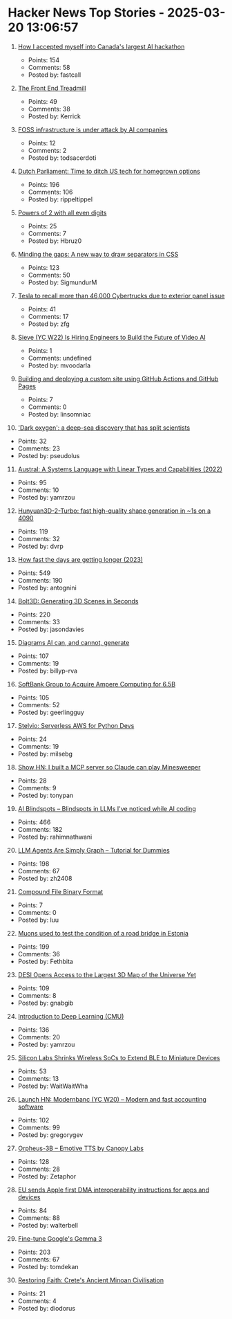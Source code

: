 # Hacker News Top Stories - 2025-03-20 13:06:57

1. [How I accepted myself into Canada's largest AI hackathon](https://fastcall.dev/posts/genai-genesis-firebase/)
   - Points: 154
   - Comments: 58
   - Posted by: fastcall

2. [The Front End Treadmill](https://polotek.net/posts/the-frontend-treadmill/)
   - Points: 49
   - Comments: 38
   - Posted by: Kerrick

3. [FOSS infrastructure is under attack by AI companies](https://thelibre.news/foss-infrastructure-is-under-attack-by-ai-companies/)
   - Points: 12
   - Comments: 2
   - Posted by: todsacerdoti

4. [Dutch Parliament: Time to ditch US tech for homegrown options](https://www.theregister.com/2025/03/19/dutch_parliament_us_tech/)
   - Points: 196
   - Comments: 106
   - Posted by: rippeltippel

5. [Powers of 2 with all even digits](https://oeis.org/A068994)
   - Points: 25
   - Comments: 7
   - Posted by: Hbruz0

6. [Minding the gaps: A new way to draw separators in CSS](https://blogs.windows.com/msedgedev/2025/03/19/minding-the-gaps-a-new-way-to-draw-separators-in-css/)
   - Points: 123
   - Comments: 50
   - Posted by: SigmundurM

7. [Tesla to recall more than 46,000 Cybertrucks due to exterior panel issue](https://www.cnn.com/2025/03/20/business/tesla-cybertruck-recall/index.html)
   - Points: 41
   - Comments: 17
   - Posted by: zfg

8. [Sieve (YC W22) Is Hiring Engineers to Build the Future of Video AI](https://www.sievedata.com/)
   - Points: 1
   - Comments: undefined
   - Posted by: mvoodarla

9. [Building and deploying a custom site using GitHub Actions and GitHub Pages](https://til.simonwillison.net/github-actions/github-pages)
   - Points: 7
   - Comments: 0
   - Posted by: linsomniac

10. ['Dark oxygen': a deep-sea discovery that has split scientists](https://phys.org/news/2025-03-dark-oxygen-deep-sea-discovery.html)
   - Points: 32
   - Comments: 23
   - Posted by: pseudolus

11. [Austral: A Systems Language with Linear Types and Capabilities (2022)](https://borretti.me/article/introducing-austral)
   - Points: 95
   - Comments: 10
   - Posted by: yamrzou

12. [Hunyuan3D-2-Turbo: fast high-quality shape generation in ~1s on a 4090](https://github.com/Tencent/Hunyuan3D-2/commit/baab8ba18e46052246f85a2d0f48736586b84a33)
   - Points: 119
   - Comments: 32
   - Posted by: dvrp

13. [How fast the days are getting longer (2023)](https://joe-antognini.github.io/astronomy/daylight)
   - Points: 549
   - Comments: 190
   - Posted by: antognini

14. [Bolt3D: Generating 3D Scenes in Seconds](https://szymanowiczs.github.io/bolt3d)
   - Points: 220
   - Comments: 33
   - Posted by: jasondavies

15. [Diagrams AI can, and cannot, generate](https://www.ilograph.com/blog/posts/diagrams-ai-can-and-cannot-generate/)
   - Points: 107
   - Comments: 19
   - Posted by: billyp-rva

16. [SoftBank Group to Acquire Ampere Computing for 6.5B](https://group.softbank/en/news/press/20250320)
   - Points: 105
   - Comments: 52
   - Posted by: geerlingguy

17. [Stelvio: Serverless AWS for Python Devs](https://github.com/michal-stlv/stelvio)
   - Points: 24
   - Comments: 19
   - Posted by: milsebg

18. [Show HN: I built a MCP server so Claude can play Minesweeper](https://github.com/tonypan2/minesweeper-mcp-server)
   - Points: 28
   - Comments: 9
   - Posted by: tonypan

19. [AI Blindspots – Blindspots in LLMs I've noticed while AI coding](https://ezyang.github.io/ai-blindspots/)
   - Points: 466
   - Comments: 182
   - Posted by: rahimnathwani

20. [LLM Agents Are Simply Graph – Tutorial for Dummies](https://zacharyhuang.substack.com/p/llm-agent-internal-as-a-graph-tutorial)
   - Points: 198
   - Comments: 67
   - Posted by: zh2408

21. [Compound File Binary Format](https://en.wikipedia.org/wiki/Compound_File_Binary_Format)
   - Points: 7
   - Comments: 0
   - Posted by: luu

22. [Muons used to test the condition of a road bridge in Estonia](https://news.err.ee/1609634600/muons-used-to-test-the-condition-of-a-road-bridge-in-estonia)
   - Points: 199
   - Comments: 36
   - Posted by: Fethbita

23. [DESI Opens Access to the Largest 3D Map of the Universe Yet](https://newscenter.lbl.gov/2025/03/19/desi-opens-access-to-the-largest-3d-map-of-the-universe-yet/)
   - Points: 109
   - Comments: 8
   - Posted by: gnabgib

24. [Introduction to Deep Learning (CMU)](https://deeplearning.cs.cmu.edu/./S25/index.html)
   - Points: 136
   - Comments: 20
   - Posted by: yamrzou

25. [Silicon Labs Shrinks Wireless SoCs to Extend BLE to Miniature Devices](https://www.allaboutcircuits.com/news/silicon-labs-shrinks-wireless-socs-to-extend-ble-to-miniature-devices/)
   - Points: 53
   - Comments: 13
   - Posted by: WaitWaitWha

26. [Launch HN: Modernbanc (YC W20) – Modern and fast accounting software](undefined)
   - Points: 102
   - Comments: 99
   - Posted by: gregorygev

27. [Orpheus-3B – Emotive TTS by Canopy Labs](https://canopylabs.ai/model-releases)
   - Points: 128
   - Comments: 28
   - Posted by: Zetaphor

28. [EU sends Apple first DMA interoperability instructions for apps and devices](https://techcrunch.com/2025/03/19/eu-sends-apple-first-dma-interoperability-instructions-for-apps-and-connected-devices/)
   - Points: 84
   - Comments: 88
   - Posted by: walterbell

29. [Fine-tune Google's Gemma 3](https://unsloth.ai/blog/gemma3)
   - Points: 203
   - Comments: 67
   - Posted by: tomdekan

30. [Restoring Faith: Crete's Ancient Minoan Civilisation](https://www.historytoday.com/archive/feature/restoring-faith-cretes-ancient-minoan-civilisation)
   - Points: 21
   - Comments: 4
   - Posted by: diodorus

